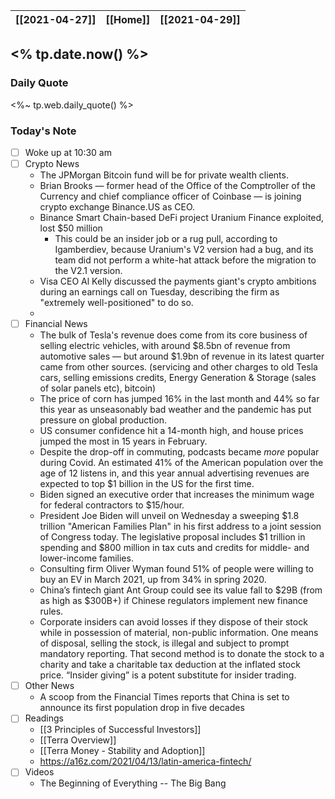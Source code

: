 | [[2021-04-27]] | [[Home]] | [[2021-04-29]] |
| :------------: | :------: | :------------: |

## <% tp.date.now() %> 

### Daily Quote
<%~ tp.web.daily_quote() %>

### Today's Note
- [ ] Woke up at 10:30 am
- [ ] Crypto News
	- The JPMorgan Bitcoin fund will be for private wealth clients.
	- Brian Brooks — former head of the Office of the Comptroller of the Currency and chief compliance officer of Coinbase — is joining crypto exchange Binance.US as CEO.
	- Binance Smart Chain-based DeFi project Uranium Finance exploited, lost $50 million
		- This could be an insider job or a rug pull, according to Igamberdiev, because Uranium's V2 version had a bug, and its team did not perform a white-hat attack before the migration to the V2.1 version.
	- Visa CEO Al Kelly discussed the payments giant's crypto ambitions during an earnings call on Tuesday, describing the firm as "extremely well-positioned" to do so.
	- 
- [ ] Financial News
	- The bulk of Tesla's revenue does come from its core business of selling electric vehicles, with around \$8.5bn of revenue from automotive sales — but around \$1.9bn of revenue in its latest quarter came from other sources. (servicing and other charges to old Tesla cars, selling emissions credits, Energy Generation & Storage (sales of solar panels etc), bitcoin)
	- The price of corn has jumped 16% in the last month and 44% so far this year as unseasonably bad weather and the pandemic has put pressure on global production.
	- US consumer confidence hit a 14-month high, and house prices jumped the most in 15 years in February.
	- Despite the drop-off in commuting, podcasts became _more_ popular during Covid. An estimated 41% of the American population over the age of 12 listens in, and this year annual advertising revenues are expected to top $1 billion in the US for the first time.
	- Biden signed an executive order that increases the minimum wage for federal contractors to $15/hour. 
	- President Joe Biden will unveil on Wednesday a sweeping $1.8 trillion "American Families Plan" in his first address to a joint session of Congress today. The legislative proposal includes $1 trillion in spending and $800 million in tax cuts and credits for middle- and lower-income families.
	- Consulting firm Oliver Wyman found 51% of people were willing to buy an EV in March 2021, up from 34% in spring 2020.
	- China’s fintech giant Ant Group could see its value fall to $29B (from as high as $300B+) if Chinese regulators implement new finance rules.
	- Corporate insiders can avoid losses if they dispose of their stock while in possession of material, non-public information. One means of disposal, selling the stock, is illegal and subject to prompt mandatory reporting. That second method is to donate the stock to a charity and take a charitable tax deduction at the inflated stock price. “Insider giving” is a potent substitute for insider trading.
- [ ] Other News
	- A scoop from the Financial Times reports that China is set to announce its first population drop in five decades
- [ ] Readings
	- [[3 Principles of Successful Investors]]
	- [[Terra Overview]]
	- [[Terra Money - Stability and Adoption]]
	- https://a16z.com/2021/04/13/latin-america-fintech/
- [ ] Videos
	- The Beginning of Everything -- The Big Bang